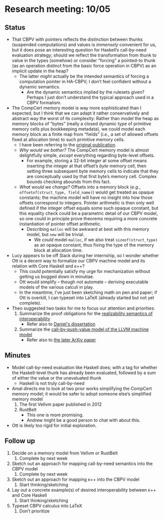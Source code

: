 # Research meeting: 10/05

## Status
* That CBPV with pointers reflects the distinction between thunks (suspended computations) and values is *immensely* convenient for us, but it does pose an interesting question for Haskell’s call-by-need evaluation strategy; should we reflect the transformation from thunk to value in the types (somehow) or consider “forcing" a pointed-to thunk (as an operation distinct from the basic force operation in CBPV) as an implicit update in the heap?
	* The latter *might* actually be the intended semantics of forcing a computation pointer in HA-CBPV; I don’t feel confident without a dynamic semantics.
		* Are the dynamic semantics implied by the rulesets given? Perhaps I just don’t understand the typical approach used in a CBPV formalism.
* The CompCert memory model is way more sophisticated than I expected, but I think that we can adapt it rather conservatively and abstract way the worst of its complexity: Rather than model the heap as memory blocks of "bytes” (really a closed dynamic type of primitive memory cells plus bookkeeping metadata), we could model each memory block as a finite map from “fields” (*i.e.*, a set of allowed offsets fixed at allocation time) to such primitive memory cells.
	* I have been referring to the [original publication](refs/compcert.memory.v1.pdf).
	* *Why would we bother?* The CompCert memory model is almost delightfully simple, *except* everything regarding byte-level offsets.
		* For example, storing a 32-bit integer at some offset means inserting the integer at that offset’s *byte* memory cell, then setting three subsequent byte memory cells to indicate that they are conceptually used by that first byte’s memory cell. Complex bounds checking abounds from this fact.
	* *What would we change?* Offsets into a memory block (*e.g.*, `offsetof(struct_type, field_name)`) would get treated as opaque constants; the machine model will have no insight into how those offsets correspond to integers. Pointer arithmetic is then only well defined if the integer offset equals some such opaque constant, but this equality check could be a parametric detail of our CBPV model, so one could in principle prove theorems requiring a more concrete instantiation of pointer offset arithmetic.
		* Describing `malloc` will be awkward at best with this memory model, but `new` will be trivial.
			* We *could* model `malloc`, if we also treat `sizeof(struct_type)` as an opaque constant, thus fixing the type of the memory block at allocation time.
* Lucy appears to be off Slack during her internship, so I wonder whether Ott is a decent way to formalize our CBPV machine model and its relation with Core Haskell and κ++?
	* This could potentially satisfy my urge for mechanization without getting us bogged down in minutiae.
	* Ott would simplify – though not automate – deriving executable models of the various calculi in play.
	* In the meantime, I’ve just been sketching math on pen and paper; if Ott is overkill, I can typeset into LaTeX (already started but not yet complete).
* Theo suggested two tasks for me to focus our attention and priorities:
    1. Summarize the proof obligations for the [realizability semantics of interoperability](refs/interop.sound.pdf)
        * Refer also to [Daniel's dissertation](refs/interop.realiz.pdf)
    2. Summarize the [call-by-push-value model of the LLVM machine model](refs/cbpv.ssa.pdf)
        * Refer also to [the later ArXiv paper](refs/cbpv.cfg.pdf)
## Minutes
* Model call-by-need evaluation like Haskell does; with a tag for whether the Haskell-level thunk has already been evaluated, followed by a sum of either the value or the unevaluated thunk
	* Haskell is not truly call-by-need
* Amal directs me to look at two prior works simplifying the CompCert memory model; it would be safer to adopt someone else’s simplified memory model
	1. The first Vellvm paper published in 2012
	2. RustBelt
		* This one is more promising.
		* Andrew might be a good person to chat with about this.
* Ott is likely too rigid for initial exploration.

## Follow up
1. Decide on a memory model from Vellvm or RustBelt
	1. Complete by next week
2. Sketch out an approach for mapping call-by-need semantics into the CBPV model
	1. Complete by next week
3. Sketch out an approach for mapping κ++ into the CBPV model
	1. Start thinking/sketching
4. Lay out a concrete example(s) of desired interoperability between κ++ and Core Haskell
	1. Start thinking/sketching
5. Typeset CBPV calculus into LaTeX
	1. Don’t prioritize
